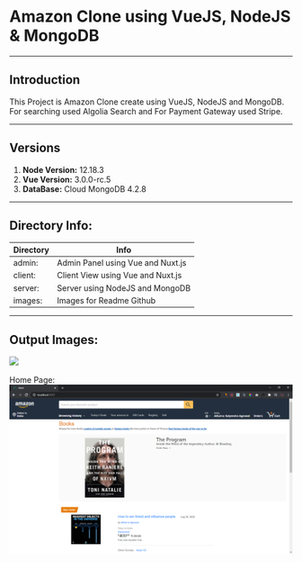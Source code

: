 # Amazon Clone using VueJS, NodeJS & MongoDB
***
## Introduction
This Project is Amazon Clone create using VueJS, NodeJS and MongoDB. For searching used Algolia Search and For Payment Gateway used Stripe.

***
## Versions
1. **Node Version:** 12.18.3 
2. **Vue Version:** 3.0.0-rc.5 
3. **DataBase:** Cloud MongoDB 4.2.8 
 
 ***
## Directory Info:
|Directory|Info|
|---|---|
|admin:|Admin Panel using Vue and Nuxt.js|
|client:|Client View using Vue and Nuxt.js|
|server:|Server using NodeJS and MongoDB|
|images:|Images for Readme Github|

***
## Output Images:
 
[![](http://img.youtube.com/vi/V73p7DJKNHk/0.jpg)](http://www.youtube.com/watch?v=V73p7DJKNHk "Amazon Clone Using VueJS, NodeJS and MongoDB")

Home Page: 
![](https://raw.githubusercontent.com/atharvaagrawal/Amazon-Clone-Using-VueJs-NodeJs-MongoDB/master/images/1-HomePage.png)

